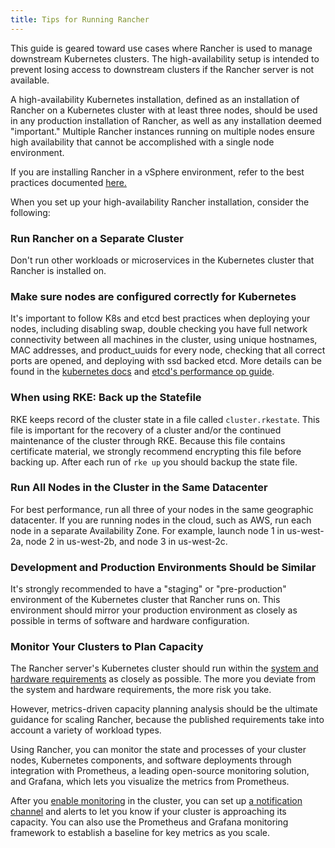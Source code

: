```yaml
---
title: Tips for Running Rancher
---
```


<head>
  <link rel="canonical" href="https://ranchermanager.docs.rancher.com//reference-guides/best-practices/rancher-server/tips-for-running-rancher"/>
</head>

This guide is geared toward use cases where Rancher is used to manage downstream Kubernetes clusters. The high-availability setup is intended to prevent losing access to downstream clusters if the Rancher server is not available.

A high-availability Kubernetes installation, defined as an installation of Rancher on a Kubernetes cluster with at least three nodes, should be used in any production installation of Rancher, as well as any installation deemed "important." Multiple Rancher instances running on multiple nodes ensure high availability that cannot be accomplished with a single node environment.

If you are installing Rancher in a vSphere environment, refer to the best practices documented [here.](on-premises-rancher-in-vsphere.md)

When you set up your high-availability Rancher installation, consider the following:

### Run Rancher on a Separate Cluster
Don't run other workloads or microservices in the Kubernetes cluster that Rancher is installed on.

### Make sure nodes are configured correctly for Kubernetes
It's important to follow K8s and etcd best practices when deploying your nodes, including disabling swap, double checking you have full network connectivity between all machines in the cluster, using unique hostnames, MAC addresses, and product_uuids for every node, checking that all correct ports are opened, and deploying with ssd backed etcd. More details can be found in the [kubernetes docs](https://kubernetes.io/docs/setup/production-environment/tools/kubeadm/install-kubeadm/#before-you-begin) and [etcd's performance op guide](https://etcd.io/docs/v3.4/op-guide/performance/).

### When using RKE: Back up the Statefile
RKE keeps record of the cluster state in a file called `cluster.rkestate`. This file is important for the recovery of a cluster and/or the continued maintenance of the cluster through RKE. Because this file contains certificate material, we strongly recommend encrypting this file before backing up. After each run of `rke up` you should backup the state file.

### Run All Nodes in the Cluster in the Same Datacenter
For best performance, run all three of your nodes in the same geographic datacenter. If you are running nodes in the cloud, such as AWS, run each node in a separate Availability Zone. For example, launch node 1 in us-west-2a, node 2 in us-west-2b, and node 3 in us-west-2c.

### Development and Production Environments Should be Similar
It's strongly recommended to have a "staging" or "pre-production" environment of the Kubernetes cluster that Rancher runs on. This environment should mirror your production environment as closely as possible in terms of software and hardware configuration.

### Monitor Your Clusters to Plan Capacity
The Rancher server's Kubernetes cluster should run within the [system and hardware requirements](../../../pages-for-subheaders/installation-requirements.md) as closely as possible. The more you deviate from the system and hardware requirements, the more risk you take.

However, metrics-driven capacity planning analysis should be the ultimate guidance for scaling Rancher, because the published requirements take into account a variety of workload types.

Using Rancher, you can monitor the state and processes of your cluster nodes, Kubernetes components, and software deployments through integration with Prometheus, a leading open-source monitoring solution, and Grafana, which lets you visualize the metrics from Prometheus.

After you [enable monitoring](../../../pages-for-subheaders/monitoring-and-alerting.md) in the cluster, you can set up [a notification channel](../../../pages-for-subheaders/monitoring-and-alerting.md) and alerts to let you know if your cluster is approaching its capacity. You can also use the Prometheus and Grafana monitoring framework to establish a baseline for key metrics as you scale.